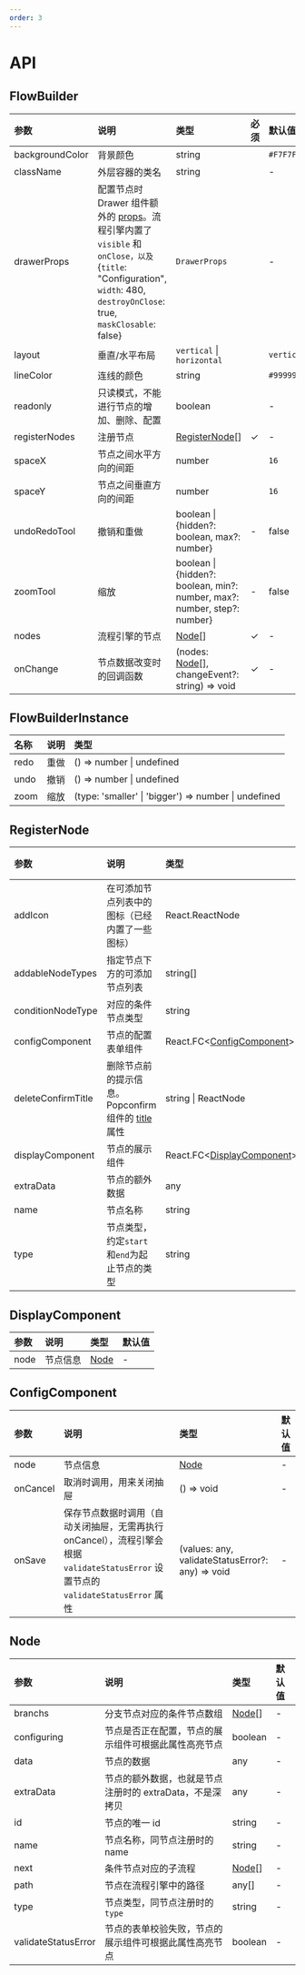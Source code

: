 ```yaml
---
order: 3
---
```


# API

## FlowBuilder

| 参数            | 说明                                                                                                                                                                                                                 | 类型                                                                     | 必须 | 默认值     |
| :-------------- | :------------------------------------------------------------------------------------------------------------------------------------------------------------------------------------------------------------------- | :----------------------------------------------------------------------- | :--- | :--------- |
| backgroundColor | 背景颜色                                                                                                                                                                                                             | string                                                                   |      | `#F7F7F7`  |
| className       | 外层容器的类名                                                                                                                                                                                                       | string                                                                   |      | -          |
| drawerProps     | 配置节点时 Drawer 组件额外的 [props](https://ant.design/components/drawer/#API)。流程引擎内置了 `visible` 和 `onClose，以及` {`title`: "Configuration", `width`: 480, `destroyOnClose`: true, `maskClosable`: false} | `DrawerProps`                                                            |      | -          |
| layout          | 垂直/水平布局                                                                                                                                                                                                        | `vertical` \| `horizontal`                                               |      | `vertical` |
| lineColor       | 连线的颜色                                                                                                                                                                                                           | string                                                                   |      | `#999999`  |
| readonly        | 只读模式，不能进行节点的增加、删除、配置                                                                                                                                                                             | boolean                                                                  |      | -          |
| registerNodes   | 注册节点                                                                                                                                                                                                             | [RegisterNode](#registernode)[]                                          | ✓    | -          |
| spaceX          | 节点之间水平方向的间距                                                                                                                                                                                               | number                                                                   |      | `16`       |
| spaceY          | 节点之间垂直方向的间距                                                                                                                                                                                               | number                                                                   |      | `16`       |
| undoRedoTool    | 撤销和重做                                                                                                                                                                                                           | boolean \| {hidden?: boolean, max?: number}                              | -    | false      |
| zoomTool        | 缩放                                                                                                                                                                                                                 | boolean \| {hidden?: boolean, min?: number, max?: number, step?: number} | -    | false      |
| nodes           | 流程引擎的节点                                                                                                                                                                                                       | [Node](#node)[]                                                          | ✓    | -          |
| onChange        | 节点数据改变时的回调函数                                                                                                                                                                                             | (nodes: [Node](#node)[], changeEvent?: string) => void                   | ✓    | -          |

## FlowBuilderInstance

| 名称 | 说明 | 类型                                                 |
| :--- | :--- | :--------------------------------------------------- |
| redo | 重做 | () => number \| undefined                            |
| undo | 撤销 | () => number \| undefined                            |
| zoom | 缩放 | (type: 'smaller' \| 'bigger') => number \| undefined |

## RegisterNode

| 参数               | 说明                                                                                                | 类型                                              | 必须 | 默认值                              |
| :----------------- | :-------------------------------------------------------------------------------------------------- | :------------------------------------------------ | :--- | :---------------------------------- |
| addIcon            | 在可添加节点列表中的图标（已经内置了一些图标）                                                      | React.ReactNode                                   |      | -                                   |
| addableNodeTypes   | 指定节点下方的可添加节点列表                                                                        | string[]                                          |      | -                                   |
| conditionNodeType  | 对应的条件节点类型                                                                                  | string                                            |      | -                                   |
| configComponent    | 节点的配置表单组件                                                                                  | React.FC\<[ConfigComponent](#configcomponent)\>   |      | -                                   |
| deleteConfirmTitle | 删除节点前的提示信息。Popconfirm 组件的 [title](https://ant.design/components/popconfirm/#API) 属性 | string \| ReactNode                               |      | `Are you sure to delete this node?` |
| displayComponent   | 节点的展示组件                                                                                      | React.FC\<[DisplayComponent](#displaycomponent)\> |      | -                                   |
| extraData          | 节点的额外数据                                                                                      | any                                               |      | -                                   |
| name               | 节点名称                                                                                            | string                                            | ✓    | -                                   |
| type               | 节点类型，约定`start`和`end`为起止节点的类型                                                        | string                                            | ✓    | -                                   |

## DisplayComponent

| 参数 | 说明     | 类型          | 默认值 |
| :--- | :------- | :------------ | :----- |
| node | 节点信息 | [Node](#node) | -      |

## ConfigComponent

| 参数     | 说明                                                                                                                                | 类型                                             | 默认值 |
| :------- | :---------------------------------------------------------------------------------------------------------------------------------- | :----------------------------------------------- | :----- |
| node     | 节点信息                                                                                                                            | [Node](#node)                                    | -      |
| onCancel | 取消时调用，用来关闭抽屉                                                                                                            | () => void                                       | -      |
| onSave   | 保存节点数据时调用（自动关闭抽屉，无需再执行 onCancel），流程引擎会根据 `validateStatusError` 设置节点的 `validateStatusError` 属性 | (values: any, validateStatusError?: any) => void | -      |

## Node

| 参数                | 说明                                                     | 类型            | 默认值 |
| :------------------ | :------------------------------------------------------- | :-------------- | :----- |
| branchs             | 分支节点对应的条件节点数组                               | [Node](#node)[] | -      |
| configuring         | 节点是否正在配置，节点的展示组件可根据此属性高亮节点     | boolean         | -      |
| data                | 节点的数据                                               | any             | -      |
| extraData           | 节点的额外数据，也就是节点注册时的 extraData，不是深拷贝 | any             | -      |
| id                  | 节点的唯一 id                                            | string          | -      |
| name                | 节点名称，同节点注册时的 name                            | string          | -      |
| next                | 条件节点对应的子流程                                     | [Node](#node)[] | -      |
| path                | 节点在流程引擎中的路径                                   | any[]           | -      |
| type                | 节点类型，同节点注册时的 `type`                          | string          | -      |
| validateStatusError | 节点的表单校验失败，节点的展示组件可根据此属性高亮节点   | boolean         | -      |
